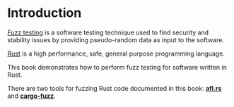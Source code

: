 # Introduction

[Fuzz testing][] is a software testing technique used to find security and stability issues by providing pseudo-random data as input to the software.

[Rust][] is a high performance, safe, general purpose programming language.

This book demonstrates how to perform fuzz testing for software written in Rust.

There are two tools for fuzzing Rust code documented in this book: **[afl.rs]** and **[cargo-fuzz]**.

[Fuzz testing]: https://en.wikipedia.org/wiki/Fuzz_testing
[Rust]: https://www.rust-lang.org/
[cargo-fuzz]: cargo-fuzz.html
[afl.rs]: afl.html

